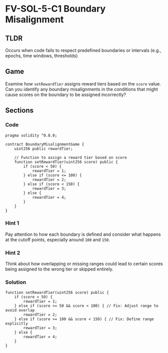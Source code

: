 # FV-SOL-5-C1 Boundary Misalignment

## TLDR

Occurs when code fails to respect predefined boundaries or intervals (e.g., epochs, time windows, thresholds)

## Game

Examine how `setRewardTier` assigns reward tiers based on the `score` value. Can you identify any boundary misalignments in the conditions that might cause scores on the boundary to be assigned incorrectly?

## Sections
### Code
```solidity
pragma solidity ^0.8.0;

contract BoundaryMisalignmentGame {
    uint256 public rewardTier;

    // Function to assign a reward tier based on score
    function setRewardTier(uint256 score) public {
        if (score < 50) {
            rewardTier = 1;
        } else if (score <= 100) {
            rewardTier = 2;
        } else if (score < 150) {
            rewardTier = 3;
        } else {
            rewardTier = 4;
        }
    }
}
```


### Hint 1
Pay attention to how each boundary is defined and consider what happens at the cutoff points, especially around `100` and `150`.


### Hint 2
Think about how overlapping or missing ranges could lead to certain scores being assigned to the wrong tier or skipped entirely.


### Solution
```solidity
function setRewardTier(uint256 score) public {
    if (score < 50) {
        rewardTier = 1;
    } else if (score >= 50 && score < 100) { // Fix: Adjust range to avoid overlap
        rewardTier = 2;
    } else if (score >= 100 && score < 150) { // Fix: Define range explicitly
        rewardTier = 3;
    } else {
        rewardTier = 4;
    }
}
```


